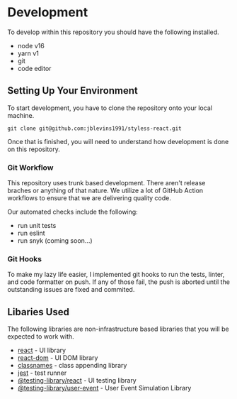 # Development

To develop within this repository you should have the following installed.

- node v16
- yarn v1
- git
- code editor

## Setting Up Your Environment

To start development, you have to clone the repository onto your local machine.

```shell
git clone git@github.com:jblevins1991/styless-react.git
```

Once that is finished, you will need to understand how development is done on this 
repository.

### Git Workflow

This repository uses trunk based development. There aren't release braches or anything 
of that nature. We utilize a lot of GitHub Action workflows to ensure that we are 
delivering quality code.

Our automated checks include the following:
- run unit tests
- run eslint
- run snyk (coming soon...)

### Git Hooks

To make my lazy life easier, I implemented git hooks to run the tests, linter, and code 
formatter on push. If any of those fail, the push is aborted until the outstanding issues 
are fixed and commited.

## Libaries Used

The following libraries are non-infrastructure based libraries that you will be expected 
to work with.

- [react]() - UI library
- [react-dom]() - UI DOM library
- [classnames]() - class appending library
- [jest]() - test runner
- [@testing-library/react]() - UI testing library
- [@testing-library/user-event]() - User Event Simulation Library
